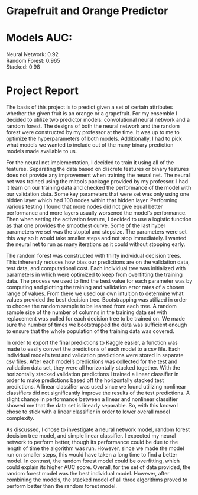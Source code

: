 # Grapefruit and Orange Predictor


# Models AUC:
Neural Network: 0.92 <br/>
Random Forest: 0.965 <br/>
Stacked: 0.98 <br/>

# Project Report

The basis of this project is to predict given a set of certain attributes whether the given fruit is an orange or a grapefruit. For my ensemble I decided to utilize two predictor models: convolutional neural network and a random forest. The designs of both the neural network and the random forest were constructed by my professor at the time. It was up to me to optimize the hyperparameters of both models. Additionally, I had to pick what models we wanted to include out of the many binary prediction models made available to us. 

For the neural net implementation, I decided to train it using all of the features. Separating the data based on discrete features or binary features does not provide any improvement when training the neural net. The neural net was trained using the mltools package provided by my professor. I had it learn on our training data and checked the performance of the model with our validation data. Some key parameters that were set was only using one hidden layer which had 100 nodes within that hidden layer. Performing various testing I found that more nodes did not give equal better performance and more layers usually worsened the model’s performance. Then when setting the activation feature, I decided to use a logistic function as that one provides the smoothest curve. Some of the last hyper parameters we set was the stoptol and stepsize. The parameters were set this way so it would take smaller steps and not stop immediately. I wanted the neural net to run as many iterations as it could without stopping early.

The random forest was constructed with thirty individual decision trees. This inherently reduces how bias our predictions are on the validation data, test data, and computational cost. Each individual tree was initialized with parameters in which were optimized to keep from overfitting the training data. The process we used to find the best value for each parameter was by computing and plotting the training and validation error rates of a chosen range of values. From there we used our own intuition to determine what values provided the best decision tree. Bootstrapping was utilized in order to choose the random sample to be learned from each tree. A random sample size of the number of columns in the training data set with replacement was pulled for each decision tree to be trained on. We made sure the number of times we bootstrapped the data was sufficient enough to ensure that the whole population of the training data was covered.

In order to export the final predictions to Kaggle easier, a function was made to easily convert the predictions of each model to a csv file.  Each individual model’s test and validation predictions were stored in separate csv files. After each model’s predictions was collected for the test and validation data set, they were all horizontally stacked together. With the horizontally stacked validation predictions I trained a linear classifier in order to make predictions based off the horizontally stacked test predictions. A linear classifier was used since we found utilizing nonlinear classifiers did not significantly improve the results of the test predictions. A slight change in performance between a linear and nonlinear classifier showed me that the data set is linearly separable. So, with this known I chose to stick with a linear classifier in order to lower overall model complexity.

As discussed, I chose to investigate a neural network model, random forest decision tree model, and simple linear classifier. I expected my neural network to perform better, though its performance could be due to the length of time the algorithm was run. However, since we made the model run on smaller steps, this would have taken a long time to find a better model. In contrast, the random forest model could be overfitting, which could explain its higher AUC score. Overall, for the set of data provided, the random forest model was the best individual model. However, after combining the models, the stacked model of all three algorithms proved to perform better than the random forest model. 

